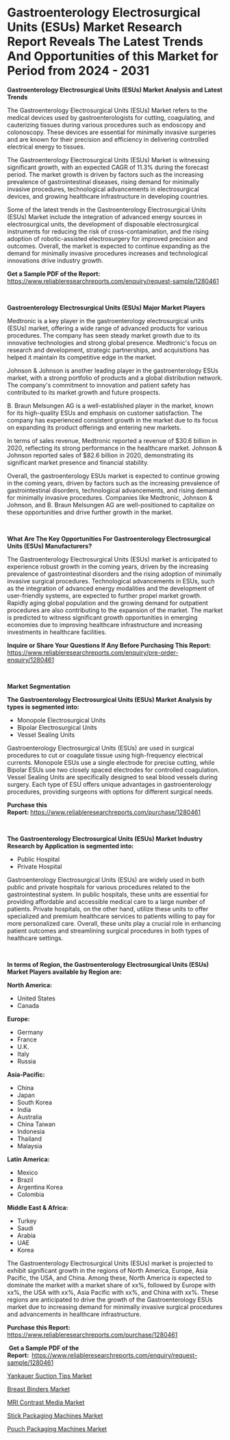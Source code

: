 <p><h1>Gastroenterology Electrosurgical Units (ESUs) Market Research Report Reveals The Latest Trends And Opportunities of this Market for Period from 2024 - 2031</h1></p><p><strong>Gastroenterology Electrosurgical Units (ESUs) Market Analysis and Latest Trends</strong></p>
<p><p>The Gastroenterology Electrosurgical Units (ESUs) Market refers to the medical devices used by gastroenterologists for cutting, coagulating, and cauterizing tissues during various procedures such as endoscopy and colonoscopy. These devices are essential for minimally invasive surgeries and are known for their precision and efficiency in delivering controlled electrical energy to tissues.</p><p>The Gastroenterology Electrosurgical Units (ESUs) Market is witnessing significant growth, with an expected CAGR of 11.3% during the forecast period. The market growth is driven by factors such as the increasing prevalence of gastrointestinal diseases, rising demand for minimally invasive procedures, technological advancements in electrosurgical devices, and growing healthcare infrastructure in developing countries.</p><p>Some of the latest trends in the Gastroenterology Electrosurgical Units (ESUs) Market include the integration of advanced energy sources in electrosurgical units, the development of disposable electrosurgical instruments for reducing the risk of cross-contamination, and the rising adoption of robotic-assisted electrosurgery for improved precision and outcomes. Overall, the market is expected to continue expanding as the demand for minimally invasive procedures increases and technological innovations drive industry growth.</p></p>
<p><strong>Get a Sample PDF of the Report:&nbsp;</strong> <a href="https://www.reliableresearchreports.com/enquiry/request-sample/1280461">https://www.reliableresearchreports.com/enquiry/request-sample/1280461</a></p>
<p>&nbsp;</p>
<p><strong>Gastroenterology Electrosurgical Units (ESUs) Major Market Players</strong></p>
<p><p>Medtronic is a key player in the gastroenterology electrosurgical units (ESUs) market, offering a wide range of advanced products for various procedures. The company has seen steady market growth due to its innovative technologies and strong global presence. Medtronic's focus on research and development, strategic partnerships, and acquisitions has helped it maintain its competitive edge in the market.</p><p>Johnson & Johnson is another leading player in the gastroenterology ESUs market, with a strong portfolio of products and a global distribution network. The company's commitment to innovation and patient safety has contributed to its market growth and future prospects.</p><p>B. Braun Melsungen AG is a well-established player in the market, known for its high-quality ESUs and emphasis on customer satisfaction. The company has experienced consistent growth in the market due to its focus on expanding its product offerings and entering new markets.</p><p>In terms of sales revenue, Medtronic reported a revenue of $30.6 billion in 2020, reflecting its strong performance in the healthcare market. Johnson & Johnson reported sales of $82.6 billion in 2020, demonstrating its significant market presence and financial stability.</p><p>Overall, the gastroenterology ESUs market is expected to continue growing in the coming years, driven by factors such as the increasing prevalence of gastrointestinal disorders, technological advancements, and rising demand for minimally invasive procedures. Companies like Medtronic, Johnson & Johnson, and B. Braun Melsungen AG are well-positioned to capitalize on these opportunities and drive further growth in the market.</p></p>
<p>&nbsp;</p>
<p><strong>What Are The Key Opportunities For Gastroenterology Electrosurgical Units (ESUs) Manufacturers?</strong></p>
<p><p>The Gastroenterology Electrosurgical Units (ESUs) market is anticipated to experience robust growth in the coming years, driven by the increasing prevalence of gastrointestinal disorders and the rising adoption of minimally invasive surgical procedures. Technological advancements in ESUs, such as the integration of advanced energy modalities and the development of user-friendly systems, are expected to further propel market growth. Rapidly aging global population and the growing demand for outpatient procedures are also contributing to the expansion of the market. The market is predicted to witness significant growth opportunities in emerging economies due to improving healthcare infrastructure and increasing investments in healthcare facilities.</p></p>
<p><strong>Inquire or Share Your Questions If Any Before Purchasing This Report:</strong> <a href="https://www.reliableresearchreports.com/enquiry/pre-order-enquiry/1280461">https://www.reliableresearchreports.com/enquiry/pre-order-enquiry/1280461</a></p>
<p>&nbsp;</p>
<p><strong>Market Segmentation</strong></p>
<p><strong>The Gastroenterology Electrosurgical Units (ESUs) Market Analysis by types is segmented into:</strong></p>
<p><ul><li>Monopole Electrosurgical Units</li><li>Bipolar Electrosurgical Units</li><li>Vessel Sealing Units</li></ul></p>
<p><p>Gastroenterology Electrosurgical Units (ESUs) are used in surgical procedures to cut or coagulate tissue using high-frequency electrical currents. Monopole ESUs use a single electrode for precise cutting, while Bipolar ESUs use two closely spaced electrodes for controlled coagulation. Vessel Sealing Units are specifically designed to seal blood vessels during surgery. Each type of ESU offers unique advantages in gastroenterology procedures, providing surgeons with options for different surgical needs.</p></p>
<p><strong>Purchase this Report:&nbsp;</strong><a href="https://www.reliableresearchreports.com/purchase/1280461">https://www.reliableresearchreports.com/purchase/1280461</a></p>
<p>&nbsp;</p>
<p><strong>The Gastroenterology Electrosurgical Units (ESUs) Market Industry Research by Application is segmented into:</strong></p>
<p><ul><li>Public Hospital</li><li>Private Hospital</li></ul></p>
<p><p>Gastroenterology Electrosurgical Units (ESUs) are widely used in both public and private hospitals for various procedures related to the gastrointestinal system. In public hospitals, these units are essential for providing affordable and accessible medical care to a large number of patients. Private hospitals, on the other hand, utilize these units to offer specialized and premium healthcare services to patients willing to pay for more personalized care. Overall, these units play a crucial role in enhancing patient outcomes and streamlining surgical procedures in both types of healthcare settings.</p></p>
<p>&nbsp;</p>
<p><strong>In terms of Region, the Gastroenterology Electrosurgical Units (ESUs) Market Players available by Region are:</strong></p>
<p>
    <p> <strong> North America: </strong>
        <ul>
            <li>United States</li>
            <li>Canada</li>
        </ul>
        </p> 
    <p> <strong> Europe: </strong>
        <ul>
            <li>Germany</li>
            <li>France</li>
            <li>U.K.</li>
            <li>Italy</li>
            <li>Russia</li>
        </ul>
        </p> 
    <p> <strong> Asia-Pacific: </strong>
        <ul>
            <li>China</li>
            <li>Japan</li>
            <li>South Korea</li>
            <li>India</li>
            <li>Australia</li>
            <li>China Taiwan</li>
            <li>Indonesia</li>
            <li>Thailand</li>
            <li>Malaysia</li>
        </ul>
        </p> 
    <p> <strong> Latin America: </strong>
        <ul>
            <li>Mexico</li>
            <li>Brazil</li>
            <li>Argentina Korea</li>
            <li>Colombia</li>
        </ul>
        </p> 
    <p> <strong> Middle East & Africa: </strong>
        <ul>
            <li>Turkey</li>
            <li>Saudi</li>
            <li>Arabia</li>
            <li>UAE</li>
            <li>Korea</li>
        </ul>
    </p>
    </p>
<p><p>The Gastroenterology Electrosurgical Units (ESUs) market is projected to exhibit significant growth in the regions of North America, Europe, Asia Pacific, the USA, and China. Among these, North America is expected to dominate the market with a market share of xx%, followed by Europe with xx%, the USA with xx%, Asia Pacific with xx%, and China with xx%. These regions are anticipated to drive the growth of the Gastroenterology ESUs market due to increasing demand for minimally invasive surgical procedures and advancements in healthcare infrastructure.</p></p>
<p><strong>Purchase this Report: </strong><a href="https://www.reliableresearchreports.com/purchase/1280461">https://www.reliableresearchreports.com/purchase/1280461</a></p>
<p>&nbsp;<strong>Get a Sample PDF of the Report:&nbsp;&nbsp;</strong><a href="https://www.reliableresearchreports.com/enquiry/request-sample/1280461">https://www.reliableresearchreports.com/enquiry/request-sample/1280461</a></p>
<p><strong></strong></p>
<p><p><a href="https://medium.com/@pauladams6h/yankauer-suction-tips-market-trends-and-market-analysis-forecasted-for-period-2024-2031-516f705131e3">Yankauer Suction Tips Market</a></p><p><a href="https://medium.com/@pauladams6h/breast-binders-market-the-key-to-successful-business-strategy-forecast-till-2031-f0cae52dacfa">Breast Binders Market</a></p><p><a href="https://medium.com/@pauladams6h/mri-contrast-media-market-trends-and-market-analysis-forecasted-for-period-2024-2031-60aee325dc48">MRI Contrast Media Market</a></p><p><a href="https://medium.com/@pauladams6h/stick-packaging-machines-market-report-reveals-the-latest-trends-and-growth-opportunities-of-this-4b33bb413053">Stick Packaging Machines Market</a></p><p><a href="https://medium.com/@pauladams6h/pouch-packaging-machines-market-share-evolution-and-market-growth-trends-2024-2031-53dfcc2fac4f">Pouch Packaging Machines Market</a></p></p>